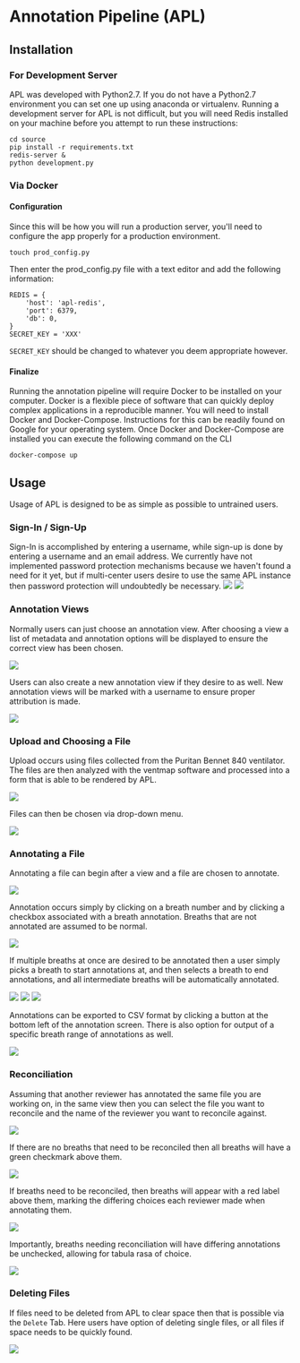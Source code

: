 # Annotation Pipeline (APL)

## Installation

### For Development Server
APL was developed with Python2.7. If you do not have a Python2.7 environment you can set one
up using anaconda or virtualenv. Running a development server for APL is not difficult,
but you will need Redis installed on your machine before you attempt to run these instructions:

    cd source
    pip install -r requirements.txt
    redis-server &
    python development.py

### Via Docker
#### Configuration
Since this will be how you will run a production server, you'll need to configure the
app properly for a production environment.

    touch prod_config.py

Then enter the prod_config.py file with a text editor and add the following information:

    REDIS = {
        'host': 'apl-redis',
        'port': 6379,
        'db': 0,
    }
    SECRET_KEY = 'XXX'

`SECRET_KEY` should be changed to whatever you deem appropriate however.

#### Finalize
Running the annotation pipeline will require Docker to be installed on your computer.
Docker is a flexible piece of software that can quickly deploy complex applications
in a reproducible manner.  You will need to install Docker and Docker-Compose.
Instructions for this can be readily found on Google for your operating system. Once
Docker and Docker-Compose are installed you can execute the following command on the
CLI

    docker-compose up

## Usage
Usage of APL is designed to be as simple as possible to untrained users.

### Sign-In / Sign-Up
Sign-In is accomplished by entering a username, while sign-up is done by entering a username and an email address.
We currently have not implemented password protection mechanisms because we haven't
found a need for it yet, but if multi-center users desire to use the same APL instance
then password protection will undoubtedly be necessary.
![](images/sign-in.png)
![](images/sign-up.png)

### Annotation Views
Normally users can just choose an annotation view. After choosing a view a list of
metadata and annotation options will be displayed to ensure the correct view has
been chosen.

![](images/choose-view.png)

Users can also create a new annotation view if they desire to as well.
New annotation views will be marked with a username to ensure proper attribution is
made.

![](images/creating-new-views.png)

### Upload and Choosing a File

Upload occurs using files collected from the Puritan Bennet 840 ventilator. The
files are then analyzed with the ventmap software and processed into a form that
is able to be rendered by APL.

![](images/upload-annotation-file.png)

Files can then be chosen via drop-down menu.

![](images/choose-annotation-file.png)

### Annotating a File

Annotating a file can begin after a view and a file are chosen to annotate.

![](images/annotation-graph.png)

Annotation occurs simply by clicking on a breath number and by clicking a checkbox associated
with a breath annotation. Breaths that are not annotated are assumed to be normal.

![](images/single-breath-anno.png)

If multiple breaths at once are desired to be annotated then a user simply picks
a breath to start annotations at, and then selects a breath to end annotations, and
all intermediate breaths will be automatically annotated.

![](images/begin-multi-breath-annotation.png)
![](images/first-multi-breath-annotation.png)
![](images/second-multi-breath-annotation.png)

Annotations can be exported to CSV format by clicking a button at the bottom left
of the annotation screen. There is also option for output of a specific breath
range of annotations as well.

![](images/export-annotation-range.png)

### Reconciliation

Assuming that another reviewer has annotated the same file you are working on, in the
same view then you can select the file you want to reconcile and the name of the
reviewer you want to reconcile against.

![](images/reconciliation-choice.png)

If there are no breaths that need to be reconciled then all breaths will have a green checkmark above them.

![](images/reconciliation-all-green.png)

If breaths need to be reconciled, then breaths will appear with a red label above them, marking the differing choices each reviewer made when annotating them.

![](images/reconciliation-differences.png)

Importantly, breaths needing reconciliation will have differing annotations be unchecked, allowing for tabula rasa of choice.

![](images/reconciliation-tabula-rasa.png)

### Deleting Files

If files need to be deleted from APL to clear space then that is possible via the
`Delete` Tab. Here users have option of deleting single files, or all files if
space needs to be quickly found.

![](images/delete-files.png)
